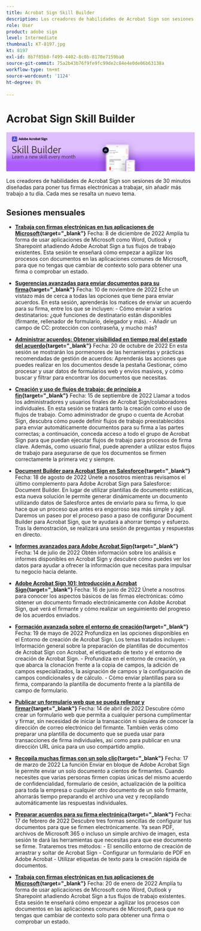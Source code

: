 ```yaml
---
title: Acrobat Sign Skill Builder
description: Los creadores de habilidades de Acrobat Sign son sesiones de 30 minutos diseñadas para poner tus firmas electrónicas a trabajar, sin añadir más trabajo a tu día
role: User
product: adobe sign
level: Intermediate
thumbnail: KT-8197.jpg
kt: 8197
exl-id: 8b7f85b8-f499-4402-8c0b-8170e7159ba0
source-git-commit: 75a2b43b76f9fe9fc99de2c84e4e0de06b63138a
workflow-type: tm+mt
source-wordcount: '1124'
ht-degree: 0%

---
```


# Acrobat Sign Skill Builder

![Banner de Skill Builder](../assets/SB_Hero.png)

Los creadores de habilidades de Acrobat Sign son sesiones de 30 minutos diseñadas para poner tus firmas electrónicas a trabajar, sin añadir más trabajo a tu día. Cada mes se resalta un nuevo tema.

## Sesiones mensuales

* **[Trabaja con firmas electrónicas en tus aplicaciones de Microsoft](https://adobe-sign-skill-builder.joinus.adobeevents.com/attendease/networking/experience/efedc73e-796d-4caf-a35b-110cb0d2f415/0ede0086-d92f-4163-94a2-125abeae2c9b){target=&quot;_blank&quot;}**
Fecha: 8 de diciembre de 2022 Amplía tu forma de usar aplicaciones de Microsoft como Word, Outlook y Sharepoint añadiendo Adobe Acrobat Sign a tus flujos de trabajo existentes. Esta sesión te enseñará cómo empezar a agilizar los procesos con documentos en las aplicaciones comunes de Microsoft, para que no tengas que cambiar de contexto solo para obtener una firma o comprobar un estado.

* **[Sugerencias avanzadas para enviar documentos para su firma](https://adobe-sign-skill-builder.joinus.adobeevents.com/attendease/networking/experience/6dc32a47-1784-46ec-939a-f39f1a2957fc/1e8b283c-e36c-46d8-a537-2ab62a90e9a4){target=&quot;_blank&quot;}**
Fecha: 10 de noviembre de 2022 Eche un vistazo más de cerca a todas las opciones que tiene para enviar acuerdos. En esta sesión, aprenderás los matices de enviar un acuerdo para su firma, entre los que se incluyen: - Cómo enviar a varios destinatarios: ¿qué funciones de destinatario están disponibles (firmante, rellenador de formulario, delegador y más). - Añadir un campo de CC: protección con contraseña, y mucho más?

* **[Administrar acuerdos: Obtener visibilidad en tiempo real del estado del acuerdo](https://adobe-sign-skill-builder.joinus.adobeevents.com/attendease/networking/experience/1c66eec5-0ee4-4ca9-8479-0c645262cc8f/d1a4d8f4-d364-4067-bc17-b46c54795bda){target=&quot;_blank&quot;}**
Fecha: 20 de octubre de 2022 En esta sesión se mostrarán los pormenores de las herramientas y prácticas recomendadas de gestión de acuerdos: Aprenderás las acciones que puedes realizar en los documentos desde la pestaña Gestionar, cómo procesar y usar datos de formularios web y envíos masivos, y cómo buscar y filtrar para encontrar los documentos que necesitas.

* **[Creación y uso de flujos de trabajo: de principio a fin](https://adobe-sign-skill-builder.joinus.adobeevents.com/attendease/networking/experience/9c1f8eb7-ebc8-44c6-9d50-f791eb91ff82/3eaf4640-bcf4-4f1d-8fd0-5ce6db5b49b5){target=&quot;_blank&quot;}**
Fecha: 15 de septiembre de 2022 Llamar a todos los administradores y usuarios finales de Acrobat Sign/colaboradores individuales. En esta sesión se tratará tanto la creación como el uso de flujos de trabajo. Como administrador de grupo o cuenta de Acrobat Sign, descubra cómo puede definir flujos de trabajo preestablecidos para enviar automáticamente documentos para su firma a las partes correctas; a continuación, conceda acceso a todo el grupo de Acrobat Sign para que puedan ejecutar flujos de trabajo para procesos de firma clave. Además, como usuario final, puede aprender a utilizar estos flujos de trabajo para asegurarse de que los documentos se firmen correctamente la primera vez y siempre.

* **[Document Builder para Acrobat Sign en Salesforce](https://adobe-sign-skill-builder.joinus.adobeevents.com/attendease/networking/experience/06d8a836-4b51-426b-913e-189b23a82bd6/8b777e11-0e6d-45a8-b954-bbff5c887efc){target=&quot;_blank&quot;}**
Fecha: 18 de agosto de 2022 Únete a nosotros mientras revisamos el último complemento para Adobe Acrobat Sign para Salesforce: Document Builder. En lugar de utilizar plantillas de documento estáticas, esta nueva solución le permite generar dinámicamente un documento utilizando datos de Salesforce antes de enviarlo para su firma, lo que hace que un proceso que antes era engorroso sea más simple y ágil. Daremos un paseo por el proceso paso a paso de configurar Document Builder para Acrobat Sign, que te ayudará a ahorrar tiempo y esfuerzo. Tras la demostración, se realizará una sesión de preguntas y respuestas en directo.

* **[Informes avanzados para Adobe Acrobat Sign](https://adobe-sign-skill-builder.joinus.adobeevents.com/attendease/networking/experience/83926d76-9959-4657-8b0c-f312835b46f6/aa1c9b21-1b16-4890-9c24-26dc630c4a95){target=&quot;_blank&quot;}**
Fecha: 14 de julio de 2022 Obtén información sobre los análisis e informes disponibles en Acrobat Sign y descubre cómo puedes ver los datos para ayudar a ofrecer la información que necesitas para impulsar tu negocio hacia delante.

* **[Adobe Acrobat Sign 101: Introducción a Acrobat Sign](https://adobe-sign-skill-builder.joinus.adobeevents.com/attendease/networking/experience/4499bc28-9f26-4b68-88a6-3815ebdff7cf/337fa9d6-c9d3-4bcc-b6d8-9c7580b9be40){target=&quot;_blank&quot;}**
Fecha: 16 de junio de 2022 Únete a nosotros para conocer los aspectos básicos de las firmas electrónicas: cómo obtener un documento firmado electrónicamente con Adobe Acrobat Sign, qué verá el firmante y cómo realizar un seguimiento del progreso de los acuerdos enviados.

* **[Formación avanzada sobre el entorno de creación](https://adobe-sign-skill-builder.joinus.adobeevents.com/attendease/networking/experience/a51b7ffa-ccf1-41f7-a82c-27bf50d8eb5d/22ee6c72-b92e-43f8-9cc6-c177c9244fea){target=&quot;_blank&quot;}**
Fecha: 19 de mayo de 2022 Profundiza en las opciones disponibles en el Entorno de creación de Acrobat Sign. Los temas tratados incluyen: - Información general sobre la preparación de plantillas de documentos de Acrobat Sign con Acrobat, el etiquetado de texto y el entorno de creación de Acrobat Sign. - Profundiza en el entorno de creación, ya que abarca la clonación frente a la copia de campos, la adición de campos especializados, la asignación de campos y la configuración de campos condicionales y de cálculo. - Cómo enviar plantillas para su firma, comparando la plantilla de documento frente a la plantilla de campo de formulario.

* **[Publicar un formulario web que se pueda rellenar y firmar](https://adobe-sign-skill-builder.joinus.adobeevents.com/attendease/networking/experience/479894a1-131f-411d-b4c8-f699d72413bb/30619f65-b374-40db-85d1-0854dc48af0d){target=&quot;_blank&quot;}**
Fecha: 14 de abril de 2022 Descubre cómo crear un formulario web que permita a cualquier persona cumplimentar y firmar, sin necesidad de iniciar la transacción ni siquiera de conocer la dirección de correo electrónico del firmante. También verás cómo preparar una plantilla de documento que se pueda usar para transacciones de firma individuales, así como para publicar en una dirección URL única para un uso compartido amplio.

* **[Recopila muchas firmas con un solo clic](https://adobe-sign-skill-builder.joinus.adobeevents.com/attendease/networking/experience/44e4b483-7d05-44b3-b7e7-b265c9b84d07/2736bed0-b416-4578-ac3f-a57491f22c26){target=&quot;_blank&quot;}**
Fecha: 17 de marzo de 2022 La función Enviar en bloque de Adobe Acrobat Sign le permite enviar un solo documento a cientos de firmantes. Cuando necesites que varias personas firmen copias únicas del mismo acuerdo de confidencialidad, formulario de cesión, actualización de la política para toda la empresa o cualquier otro documento de un solo firmante, ahorrarás tiempo preparando el archivo una vez y recopilando automáticamente las respuestas individuales.

* **[Preparar acuerdos para su firma electrónica](https://adobe-sign-skill-builder.joinus.adobeevents.com/attendease/networking/experience/9024b058-ade1-420f-87f0-68bd5f6d527a/cf8b172f-b9df-41ef-bfce-e6d4b0c3ddf4){target=&quot;_blank&quot;}**
Fecha: 17 de febrero de 2022 Descubre tres formas sencillas de configurar tus documentos para que se firmen electrónicamente. Ya sean PDF, archivos de Microsoft 365 o incluso un simple archivo de imagen, esta sesión te dará las herramientas que necesitas para que ese documento se firme. Trataremos tres métodos: - El sencillo entorno de creación de arrastrar y soltar de Acrobat Sign - Configurar un formulario de PDF en Adobe Acrobat - Utilizar etiquetas de texto para la creación rápida de documentos.

* **[Trabaja con firmas electrónicas en tus aplicaciones de Microsoft](https://adobe-sign-skill-builder.joinus.adobeevents.com/attendease/networking/experience/2dcd80a6-6335-4756-bbc8-3505fe99594b/866c4314-dc74-473b-9859-828801814e13){target=&quot;_blank&quot;}**
Fecha: 20 de enero de 2022 Amplía tu forma de usar aplicaciones de Microsoft como Word, Outlook y Sharepoint añadiendo Acrobat Sign a tus flujos de trabajo existentes. Esta sesión te enseñará cómo empezar a agilizar los procesos con documentos en las aplicaciones comunes de Microsoft, para que no tengas que cambiar de contexto solo para obtener una firma o comprobar un estado.
